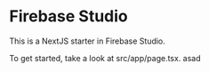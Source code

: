 # Firebase Studio

This is a NextJS starter in Firebase Studio.

To get started, take a look at src/app/page.tsx. asad
